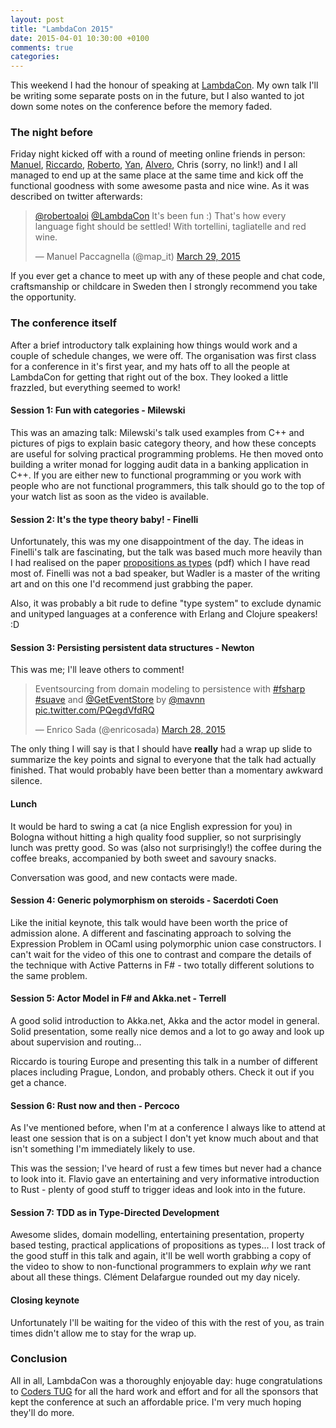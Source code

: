 ```yaml
---
layout: post
title: "LambdaCon 2015"
date: 2015-04-01 10:30:00 +0100
comments: true
categories: 
---
```

This weekend I had the honour of speaking at [LambdaCon](http://www.lambdacon.org/). My own talk I'll be writing some separate posts on in the future, but I also wanted to jot down some notes on the conference before the memory faded.

<!-- more -->

### The night before

Friday night kicked off with a round of meeting online friends in person: [Manuel](https://twitter.com/map_it), [Riccardo](https://twitter.com/TRikace), [Roberto](https://twitter.com/robertoaloi), [Yan](https://twitter.com/theburningmonk), [Alvero](https://twitter.com/old_sound), Chris (sorry, no link!) and I all managed to end up at the same place at the same time and kick off the functional goodness with some awesome pasta and nice wine. As it was described on twitter afterwards:

<blockquote class="twitter-tweet" data-partner="tweetdeck"><p><a href="https://twitter.com/robertoaloi">@robertoaloi</a> <a href="https://twitter.com/LambdaCon">@LambdaCon</a> It&#39;s been fun :) That&#39;s how every language fight should be settled! With tortellini, tagliatelle and red wine.</p>&mdash; Manuel Paccagnella (@map_it) <a href="https://twitter.com/map_it/status/582284940538171392">March 29, 2015</a></blockquote>
<script async src="//platform.twitter.com/widgets.js" charset="utf-8"></script>

If you ever get a chance to meet up with any of these people and chat code, craftsmanship or childcare in Sweden then I strongly recommend you take the opportunity.

### The conference itself

After a brief introductory talk explaining how things would work and a couple of schedule changes, we were off. The organisation was first class for a conference in it's first year, and my hats off to all the people at LambdaCon for getting that right out of the box. They looked a little frazzled, but everything seemed to work!

#### Session 1: Fun with categories - Milewski

This was an amazing talk: Milewski's talk used examples from C++ and pictures of pigs to explain basic category theory, and how these concepts are useful for solving practical programming problems. He then moved onto building a writer monad for logging audit data in a banking application in C++. If you are either new to functional programming or you work with people who are not functional programmers, this talk should go to the top of your watch list as soon as the video is
available.

#### Session 2: It's the type theory baby! - Finelli

Unfortunately, this was my one disappointment of the day. The ideas in Finelli's talk are fascinating, but the talk was based much more heavily than I had realised on the paper [propositions as types](http://r.duckduckgo.com/l/?kh=-1&uddg=http%3A%2F%2Fhomepages.inf.ed.ac.uk%2Fwadler%2Fpapers%2Fpropositions-as-types%2Fpropositions-as-types.pdf) (pdf) which I have read most of. Finelli was not a bad speaker, but Wadler is a master of the writing art and on this one I'd recommend just grabbing the paper.

Also, it was probably a bit rude to define "type system" to exclude dynamic and unityped languages at a conference with Erlang and Clojure speakers! :D

#### Session 3: Persisting persistent data structures - Newton

This was me; I'll leave others to comment!

<blockquote class="twitter-tweet" data-partner="tweetdeck"><p>Eventsourcing from domain modeling to persistence with <a href="https://twitter.com/hashtag/fsharp?src=hash">#fsharp</a> <a href="https://twitter.com/hashtag/suave?src=hash">#suave</a> and <a href="https://twitter.com/GetEventStore">@GetEventStore</a> by <a href="https://twitter.com/mavnn">@mavnn</a> <a href="http://t.co/PQegdVfdRQ">pic.twitter.com/PQegdVfdRQ</a></p>&mdash; Enrico Sada (@enricosada) <a href="https://twitter.com/enricosada/status/581798670510743552">March 28, 2015</a></blockquote>
<script async src="//platform.twitter.com/widgets.js" charset="utf-8"></script>

The only thing I will say is that I should have **really** had a wrap up slide to summarize the key points and signal to everyone that the talk had actually finished. That would probably have been better than a momentary awkward silence.

#### Lunch

It would be hard to swing a cat (a nice English expression for you) in Bologna without hitting a high quality food supplier, so not surprisingly lunch was pretty good. So was (also not surprisingly!) the coffee during the coffee breaks, accompanied by both sweet and savoury snacks.

Conversation was good, and new contacts were made.

#### Session 4: Generic polymorphism on steroids - Sacerdoti Coen

Like the initial keynote, this talk would have been worth the price of admission alone. A different and fascinating approach to solving the Expression Problem in OCaml using polymorphic union case constructors. I can't wait for the video of this one to contrast and compare the details of the technique with Active Patterns in F# - two totally different solutions to the same problem.

#### Session 5: Actor Model in F# and Akka.net - Terrell

A good solid introduction to Akka.net, Akka and the actor model in general. Solid presentation, some really nice demos and a lot to go away and look up about supervision and routing...

Riccardo is touring Europe and presenting this talk in a number of different places including Prague, London, and probably others. Check it out if you get a chance.

#### Session 6: Rust now and then - Percoco

As I've mentioned before, when I'm at a conference I always like to attend at least one session that is on a subject I don't yet know much about and that isn't something I'm immediately likely to use.

This was the session; I've heard of rust a few times but never had a chance to look into it. Flavio gave an entertaining and very informative introduction to Rust - plenty of good stuff to trigger ideas and look into in the future.

#### Session 7: TDD as in Type-Directed Development

Awesome slides, domain modelling, entertaining presentation, property based testing, practical applications of propositions as types... I lost track of the good stuff in this talk and again, it'll be well worth grabbing a copy of the video to show to non-functional programmers to explain *why* we rant about all these things. Clément Delafargue rounded out my day nicely.

#### Closing keynote

Unfortunately I'll be waiting for the video of this with the rest of you, as train times didn't allow me to stay for the wrap up.

### Conclusion

All in all, LambdaCon was a thoroughly enjoyable day: huge congratulations to [Coders TUG](http://www.coderstug.org/) for all the hard work and effort and for all the sponsors that kept the conference at such an affordable price. I'm very much hoping they'll do more.
